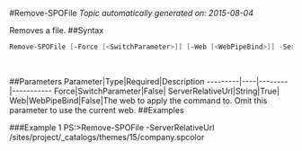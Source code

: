 #Remove-SPOFile
*Topic automatically generated on: 2015-08-04*

Removes a file.
##Syntax
```powershell
Remove-SPOFile [-Force [<SwitchParameter>]] [-Web [<WebPipeBind>]] -ServerRelativeUrl [<String>]
```
&nbsp;

##Parameters
Parameter|Type|Required|Description
---------|----|--------|-----------
Force|SwitchParameter|False|
ServerRelativeUrl|String|True|
Web|WebPipeBind|False|The web to apply the command to. Omit this parameter to use the current web.
##Examples

###Example 1
    PS:>Remove-SPOFile -ServerRelativeUrl /sites/project/_catalogs/themes/15/company.spcolor

